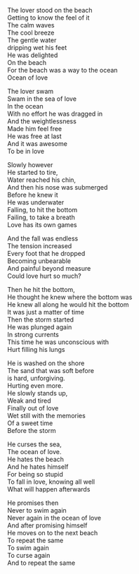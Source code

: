 The lover stood on the beach  
Getting to know the feel of it  
The calm waves  
The cool breeze  
The gentle water  
dripping wet his feet  
He was delighted  
On the beach  
For the beach was a way to the ocean  
Ocean of love

The lover swam  
Swam in the sea of love  
In the ocean  
With no effort he was dragged in  
And the weightlessness  
Made him feel free  
He was free at last  
And it was awesome  
To be in love

Slowly however  
He started to tire,  
Water reached his chin,  
And then his nose was submerged  
Before he knew it  
He was underwater  
Falling, to hit the bottom  
Failing, to take a breath  
Love has its own games

And the fall was endless  
The tension increased  
Every foot that he dropped  
Becoming unbearable  
And painful beyond measure  
Could love hurt so much?

Then he hit the bottom,  
He thought he knew where the bottom was  
He knew all along he would hit the bottom  
It was just a matter of time  
Then the storm started  
He was plunged again  
In strong currents  
This time he was unconscious with  
Hurt filling his lungs

He is washed on the shore  
The sand that was soft before  
is hard, unforgiving.  
Hurting even more.  
He slowly stands up,  
Weak and tired  
Finally out of love  
Wet still with the memories  
Of a sweet time  
Before the storm

He curses the sea,  
The ocean of love.  
He hates the beach  
And he hates himself  
For being so stupid  
To fall in love, knowing all well  
What will happen afterwards

He promises then  
Never to swim again  
Never again in the ocean of love  
And after promising himself  
He moves on to the next beach  
To repeat the same  
To swim again  
To curse again  
And to repeat the same